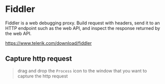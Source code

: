# Fiddler

Fiddler is a web debugging proxy. Build request with headers, send it to an HTTP endpoint such as the web API,
and inspect the response returned by the web API.

https://www.telerik.com/download/fiddler

## Capture http request

> drag and drop the `Process` icon to the window that you want to capture the http request